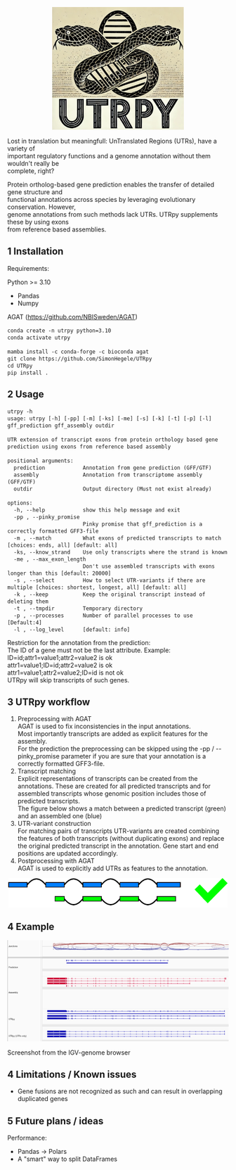 <p align="center">
  <img src="figures/UTRpyLogo.png" width="300"/>
</p>

Lost in translation but meaningfull: UnTranslated Regions (UTRs), have a variety of<br>
important regulatory functions and a genome annotation without them wouldn't really be<br>
complete, right?

Protein ortholog-based gene prediction enables the transfer of detailed gene structure and<br>
functional annotations across species by leveraging evolutionary conservation. However,<br>
genome annotations from such methods lack UTRs. UTRpy supplements these by using exons<br>
from reference based
assemblies.

## 1 Installation

Requirements:

Python >= 3.10
- Pandas
- Numpy

AGAT (https://github.com/NBISweden/AGAT)

```
conda create -n utrpy python=3.10
conda activate utrpy

mamba install -c conda-forge -c bioconda agat
git clone https://github.com/SimonHegele/UTRpy
cd UTRpy
pip install .
```

## 2 Usage

```
utrpy -h
usage: utrpy [-h] [-pp] [-m] [-ks] [-me] [-s] [-k] [-t] [-p] [-l] gff_prediction gff_assembly outdir

UTR extension of transcript exons from protein orthology based gene prediction using exons from reference based assembly

positional arguments:
  prediction            Annotation from gene prediction (GFF/GTF)
  assembly              Annotation from transcriptome assembly (GFF/GTF)
  outdir                Output directory (Must not exist already)

options:
  -h, --help            show this help message and exit
  -pp , --pinky_promise
                        Pinky promise that gff_prediction is a correctly formatted GFF3-file
  -m , --match          What exons of predicted transcripts to match [choices: ends, all] [default: all]
  -ks, --know_strand    Use only transcripts where the strand is known
  -me , --max_exon_length
                        Don't use assembled transcripts with exons longer than this [default: 20000]
  -s , --select         How to select UTR-variants if there are multiple [choices: shortest, longest, all] [default: all]
  -k , --keep           Keep the original transcript instead of deleting them
  -t , --tmpdir         Temporary directory
  -p , --processes      Number of parallel processes to use [Default:4]
  -l , --log_level      [default: info]
```

Restriction for the annotation from the prediction:<br>
The ID of a gene must not be the last attribute. Example:<br>
ID=id;attr1=value1;attr2=value2 is ok<br>
attr1=value1;ID=id;attr2=value2 is ok<br>
attr1=value1;attr2=value2;ID=id is not ok<br>
UTRpy will skip transcripts of such genes.

## 3 UTRpy workflow

1. Preprocessing with AGAT<br>
AGAT is used to fix inconsistencies in the input annotations.<br>
Most importantly transcripts are added as explicit features for the assembly.<br> 
For the prediction the preprocessing can be skipped using the -pp / --pinky_promise parameter if you are sure that your annotation is a correctly formatted GFF3-file.
2. Transcript matching<br>
Explicit representations of transcripts can be created from the annotations.
These are created for all predicted transcripts and for assembled transcripts whose genomic position includes those of predicted transcripts.<br>
The figure below shows a match between a predicted transcript (green) and an assembled one (blue)
3. UTR-variant construction<br>
For matching pairs of transcripts UTR-variants are created combining the features of both transcripts (without duplicating exons) and replace the original predicted transcript in the annotation.
Gene start and end positions are updated accordingly.
4. Postprocessing with AGAT<br>
AGAT is used to explicitly add UTRs as features to the annotation.

<p align="center">
  <img src="figures/match.png" width="500"/>
</p>

## 4 Example

<p align="center">
  <img src="figures/IGV.png" width="800"/>
</p>
Screenshot from the IGV-genome browser

## 4 Limitations / Known issues

- Gene fusions are not recognized as such and can result in overlapping duplicated genes

## 5 Future plans / ideas

Performance:
- Pandas -> Polars
- A "smart" way to split DataFrames
